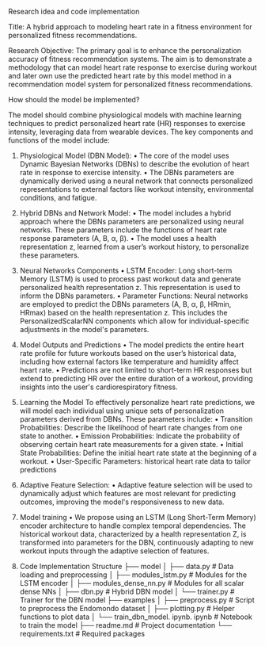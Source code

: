 Research idea and code implementation

Title:  A hybrid approach to modeling heart rate in a fitness environment for personalized fitness recommendations.

Research Objective: The primary goal is to enhance the personalization accuracy of fitness recommendation systems. The aim is to demonstrate a methodology that can model heart rate response to exercise during workout and later own use the predicted heart rate by this model method in a recommendation model system for personalized fitness recommendations.


How should the model be implemented?

The model should combine physiological models with machine learning techniques to predict personalized heart rate (HR) responses to exercise intensity, leveraging data from wearable devices. The key components and functions of the model include:

1.	Physiological Model (DBN Model):
•	The core of the model uses Dynamic Bayesian Networks (DBNs) to describe the evolution of heart rate in response to exercise intensity.
•	The DBNs parameters are dynamically derived using a neural network that connects personalized representations to external factors like workout intensity, environmental conditions, and fatigue.

2.	Hybrid DBNs and Network Model:
•	The model includes a hybrid approach where the DBNs parameters are personalized using neural networks. These parameters include the functions of heart rate response parameters (A, B, α, β).
•	The model uses a health representation z, learned from a user’s workout history, to personalize these parameters.

3.	Neural Networks Components
•	LSTM Encoder: Long short-term Memory (LSTM) is used to process past workout data and generate personalized health representation z. This representation is used to inform the DBNs parameters.
•	Parameter Functions: Neural networks are employed to predict the DBNs parameters (A, B, α, β, HRmin, HRmax) based on the health representation z. This includes the PersonalizedScalarNN components which allow for individual-specific adjustments in the model's parameters.

4.	Model Outputs and Predictions 
•	The model predicts the entire heart rate profile for future workouts based on the user’s historical data, including how external factors like temperature and humidity affect heart rate.
•	Predictions are not limited to short-term HR responses but extend to predicting HR over the entire duration of a workout, providing insights into the user's cardiorespiratory fitness.

5.	Learning the Model
To effectively personalize heart rate predictions, we will model each individual using unique sets of personalization parameters derived from DBNs. These parameters include:
•	Transition Probabilities:  Describe the likelihood of heart rate changes from one state to another.
•	Emission Probabilities:  Indicate the probability of observing certain heart rate measurements for a given state.
•	Initial State Probabilities: Define the initial heart rate state at the beginning of a workout.
•	User-Specific Parameters: historical heart rate data to tailor predictions

6.	Adaptive Feature Selection: 
•	Adaptive feature selection will be used to dynamically adjust which features are most relevant for predicting outcomes, improving the model's responsiveness to new data.

7.	Model training
•	We propose using an LSTM (Long Short-Term Memory) encoder architecture to handle complex temporal dependencies. The historical workout data, characterized by a health representation Z, is transformed into parameters for the DBN, continuously adapting to new workout inputs through the adaptive selection of features.

8.	Code Implementation Structure
├── model
│ ├── data.py # Data loading and preprocessing
│ ├── modules_lstm.py # Modules for the LSTM encoder
│ ├── modules_dense_nn.py # Modules for all scalar dense NNs
│ ├── dbn.py # Hybrid DBN model
│ └── trainer.py # Trainer for the DBN model
├── examples
│ ├── preprocess.py # Script to preprocess the Endomondo dataset
│ ├── plotting.py # Helper functions to plot data
│ └── train_dbn_model. ipynb. ipynb # Notebook to train the model
├── readme.md # Project documentation
└── requirements.txt # Required packages


